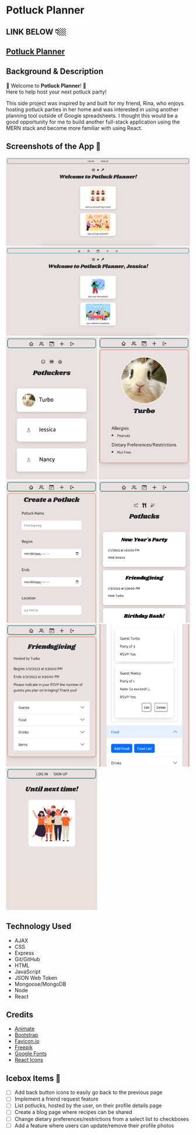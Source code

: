 # Potluck Planner

## LINK BELOW 👇🏼
## [Potluck Planner](https://get-potluckin.netlify.app) 

## Background & Description
🥘 Welcome to **Potluck Planner**! 🥘<br /> 
Here to help host your next potluck party!

This side project was inspired by and built for my friend, Rina, who enjoys hosting potluck parties in her home and was interested in using another planning tool outside of Google spreadsheets. I thought this would be a good opportunity for me to build another full-stack application using the MERN stack and become more familiar with using React.

## Screenshots of the App 📸
![Landing Page](./public/screenshots/landing.png)
![Home Page](./public/screenshots/home.png)<br />
<img src="./public/screenshots/profiles.png" width="250">
<img src="./public/screenshots/profile.png" width="250">
<img src="./public/screenshots/form.png" width="250">
<img src="./public/screenshots/potlucks.png" width="250">
<img src="./public/screenshots/potluck.png" width="250">
<img src="./public/screenshots/potluckdetails.png" width="250">
<img src="./public/screenshots/logout.png" width="250">

## Technology Used
  - AJAX
  - CSS
  - Express
  - Git/GitHub
  - HTML
  - JavaScript
  - JSON Web Token
  - Mongoose/MongoDB
  - Node
  - React

## Credits
- [Animate](https://animate.style/)
- [Bootstrap](https://getbootstrap.com/)
- [Favicon.io](https://favicon.io/)
- [Freepik](https://www.freepik.com/)
- [Google Fonts](https://fonts.google.com/)
- [React Icons](https://react-icons.github.io/react-icons)

## Icebox Items 🧊
  - [ ] Add back button icons to easily go back to the previous page
  - [ ] Implement a friend request feature
  - [ ] List potlucks, hosted by the user, on their profile details page
  - [ ] Create a blog page where recipes can be shared
  - [ ] Change dietary preferences/restrictions from a select list to checkboxes
  - [ ] Add a feature where users can update/remove their profile photos

